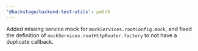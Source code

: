 ```yaml
---
'@backstage/backend-test-utils': patch
---
```


Added missing service mock for `mockServices.rootConfig.mock`, and fixed the definition of `mockServices.rootHttpRouter.factory` to not have a duplicate callback.
